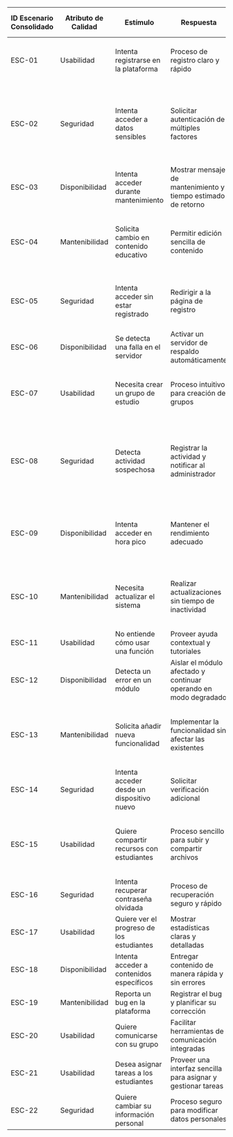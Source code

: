| ID Escenario Consolidado | Atributo de Calidad | Estímulo | Respuesta | ID Escenario Preliminar | Sustento | Comentarios |
|--------------------------|---------------------|----------|-----------|-------------------------|----------|-------------|
| ESC-01                   | Usabilidad          | Intenta registrarse en la plataforma | Proceso de registro claro y rápido | ESCP-01 | Un proceso de registro eficiente mejora la experiencia del usuario | Incluir validaciones en tiempo real |
| ESC-02                   | Seguridad           | Intenta acceder a datos sensibles | Solicitar autenticación de múltiples factores | ESCP-02, ESCP-11 | Autenticación multifactor y control de acceso basado en roles protegen datos sensibles | Utilizar autenticación por token y contraseñas fuertes, implementar control de acceso basado en roles |
| ESC-03                   | Disponibilidad      | Intenta acceder durante mantenimiento | Mostrar mensaje de mantenimiento y tiempo estimado de retorno | ESCP-03 | Notificar sobre mantenimiento evita frustraciones de usuario | Notificar con anticipación sobre tiempos de mantenimiento |
| ESC-04                   | Mantenibilidad      | Solicita cambio en contenido educativo | Permitir edición sencilla de contenido | ESCP-04, ESCP-19 | Facilidad de edición de contenido y ajustes de configuración mejoran la adaptabilidad | Implementar interfaz intuitiva para la edición de contenido, parametrización |
| ESC-05                   | Seguridad           | Intenta acceder sin estar registrado | Redirigir a la página de registro | ESCP-05 | Seguridad reforzada al asegurar que solo usuarios registrados acceden | Implementar mensajes de error claros |
| ESC-06                   | Disponibilidad      | Se detecta una falla en el servidor | Activar un servidor de respaldo automáticamente | ESCP-06 | Redundancia activa mejora la disponibilidad del servicio | Implementar redundancia activa |
| ESC-07                   | Usabilidad          | Necesita crear un grupo de estudio | Proceso intuitivo para creación de grupos | ESCP-07, ESCP-24 | Crear y unirse a grupos fácilmente mejora la interacción entre usuarios | Proveer tutoriales rápidos y fáciles, filtros y opciones de búsqueda avanzadas |
| ESC-08                   | Seguridad           | Detecta actividad sospechosa | Registrar la actividad y notificar al administrador | ESCP-08, ESCP-22 | Monitoreo continuo y alertas aumentan la seguridad | Implementar monitoreo continuo y alertas automáticas, firewall y sistemas de detección de intrusos |
| ESC-09                   | Disponibilidad      | Intenta acceder en hora pico | Mantener el rendimiento adecuado | ESCP-09, ESCP-16 | Escalar recursos automáticamente mejora la disponibilidad en picos de uso y mitiga la latencia | Escalar recursos automáticamente durante horas pico, implementar monitoreo de rendimiento |
| ESC-10                   | Mantenibilidad      | Necesita actualizar el sistema | Realizar actualizaciones sin tiempo de inactividad | ESCP-10, ESCP-25 | Despliegues en caliente y actualizaciones automáticas aseguran la continuidad del servicio | Utilizar despliegues en caliente |
| ESC-11                   | Usabilidad          | No entiende cómo usar una función | Proveer ayuda contextual y tutoriales | ESCP-12 | Ayuda en línea mejora la usabilidad | Implementar sistema de ayuda en línea |
| ESC-12                   | Disponibilidad      | Detecta un error en un módulo | Aislar el módulo afectado y continuar operando en modo degradado | ESCP-13 | Arquitectura modular permite continuidad operativa | Implementar arquitectura modular |
| ESC-13                   | Mantenibilidad      | Solicita añadir nueva funcionalidad | Implementar la funcionalidad sin afectar las existentes | ESCP-14, ESCP-28 | Diseño modular y pruebas automatizadas facilitan nuevas funcionalidades y cambios en permisos | Utilizar diseño modular y pruebas automatizadas |
| ESC-14                   | Seguridad           | Intenta acceder desde un dispositivo nuevo | Solicitar verificación adicional | ESCP-15 | Notificaciones de acceso aumentan la seguridad | Implementar notificaciones de acceso desde nuevos dispositivos |
| ESC-15                   | Usabilidad          | Quiere compartir recursos con estudiantes | Proceso sencillo para subir y compartir archivos | ESCP-17, ESCP-26 | Integración con servicios de almacenamiento y gestión de enlaces seguros facilita el uso | Integrar con servicios de almacenamiento en la nube, implementar gestión de enlaces seguros |
| ESC-16                   | Seguridad           | Intenta recuperar contraseña olvidada | Proceso de recuperación seguro y rápido | ESCP-18 | Recuperación segura de contraseñas protege cuentas | Utilizar correo electrónico o autenticación de dos factores |
| ESC-17                   | Usabilidad          | Quiere ver el progreso de los estudiantes | Mostrar estadísticas claras y detalladas | ESCP-20 | Paneles de control facilitan el seguimiento del progreso | Implementar panel de control para profesores |
| ESC-18                   | Disponibilidad      | Intenta acceder a contenidos específicos | Entregar contenido de manera rápida y sin errores | ESCP-21 | Uso de caché mejora la velocidad de acceso | Utilizar técnicas de caché |
| ESC-19                   | Mantenibilidad      | Reporta un bug en la plataforma | Registrar el bug y planificar su corrección | ESCP-23 | Sistema de tickets facilita la gestión de bugs | Implementar sistema de tickets para bugs |
| ESC-20                   | Usabilidad          | Quiere comunicarse con su grupo | Facilitar herramientas de comunicación integradas | ESCP-27 | Herramientas de comunicación mejoran la interacción | Implementar chat y foros de discusión |
| ESC-21                   | Usabilidad          | Desea asignar tareas a los estudiantes | Proveer una interfaz sencilla para asignar y gestionar tareas | ESCP-29 | Integración con calendarios mejora la gestión | Implementar integraciones con calendarios y recordatorios |
| ESC-22                   | Seguridad           | Quiere cambiar su información personal | Proceso seguro para modificar datos personales | ESCP-30 | Autenticación para cambios críticos protege la información | Implementar autenticación para cambios críticos |
